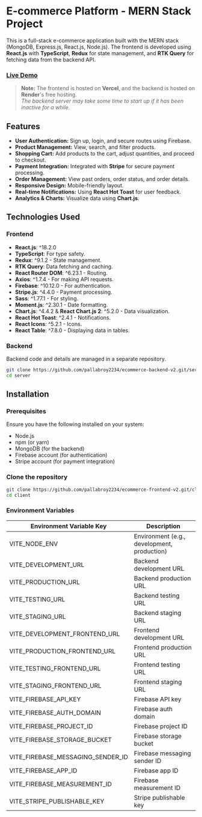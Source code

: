 # E-commerce Platform - MERN Stack Project

This is a full-stack e-commerce application built with the MERN stack (MongoDB, Express.js, React.js, Node.js). The frontend is developed using **React.js** with **TypeScript**, **Redux** for state management, and **RTK Query** for fetching data from the backend API.

### [Live Demo](https://ecommerce-frontend-v2.vercel.app/)
> **Note:** The frontend is hosted on **Vercel**, and the backend is hosted on **Render**'s free hosting.  
> _The backend server may take some time to start up if it has been inactive for a while._

## Features

- **User Authentication:** Sign up, login, and secure routes using Firebase.
- **Product Management:** View, search, and filter products.
- **Shopping Cart:** Add products to the cart, adjust quantities, and proceed to checkout.
- **Payment Integration:** Integrated with **Stripe** for secure payment processing.
- **Order Management:** View past orders, order status, and order details.
- **Responsive Design:** Mobile-friendly layout.
- **Real-time Notifications:** Using **React Hot Toast** for user feedback.
- **Analytics & Charts:** Visualize data using **Chart.js**.

## Technologies Used

### Frontend

- **React.js**: ^18.2.0
- **TypeScript**: For type safety.
- **Redux**: ^9.1.2 - State management.
- **RTK Query**: Data fetching and caching.
- **React Router DOM**: ^6.23.1 - Routing.
- **Axios**: ^1.7.4 - For making API requests.
- **Firebase**: ^10.12.0 - For authentication.
- **Stripe.js**: ^4.4.0 - Payment processing.
- **Sass**: ^1.77.1 - For styling.
- **Moment.js**: ^2.30.1 - Date formatting.
- **Chart.js**: ^4.4.2 & **React Chart.js 2**: ^5.2.0 - Data visualization.
- **React Hot Toast**: ^2.4.1 - Notifications.
- **React Icons**: ^5.2.1 - Icons.
- **React Table**: ^7.8.0 - Displaying data in tables.

### Backend

Backend code and details are managed in a separate repository.
```bash
git clone https://github.com/pallabroy2234/ecommerce-backend-v2.git/server
cd server
```

## Installation

### Prerequisites

Ensure you have the following installed on your system:

- Node.js
- npm (or yarn)
- MongoDB (for the backend)
- Firebase account (for authentication)
- Stripe account (for payment integration)

### Clone the repository

```bash
git clone https://github.com/pallabroy2234/ecommerce-frontend-v2.git/client
cd client
```

### Environment Variables

| Environment Variable Key              | Description                             |
|---------------------------------------|-----------------------------------------|
| VITE_NODE_ENV                         | Environment (e.g., development, production) |
| VITE_DEVELOPMENT_URL                  | Backend development URL                 |
| VITE_PRODUCTION_URL                   | Backend production URL                  |
| VITE_TESTING_URL                      | Backend testing URL                     |
| VITE_STAGING_URL                      | Backend staging URL                     |
| VITE_DEVELOPMENT_FRONTEND_URL          | Frontend development URL                |
| VITE_PRODUCTION_FRONTEND_URL           | Frontend production URL                 |
| VITE_TESTING_FRONTEND_URL              | Frontend testing URL                    |
| VITE_STAGING_FRONTEND_URL              | Frontend staging URL                    |
| VITE_FIREBASE_API_KEY                 | Firebase API key                        |
| VITE_FIREBASE_AUTH_DOMAIN             | Firebase auth domain                    |
| VITE_FIREBASE_PROJECT_ID              | Firebase project ID                     |
| VITE_FIREBASE_STORAGE_BUCKET          | Firebase storage bucket                 |
| VITE_FIREBASE_MESSAGING_SENDER_ID     | Firebase messaging sender ID            |
| VITE_FIREBASE_APP_ID                  | Firebase app ID                         |
| VITE_FIREBASE_MEASUREMENT_ID          | Firebase measurement ID                 |
| VITE_STRIPE_PUBLISHABLE_KEY           | Stripe publishable key                  |